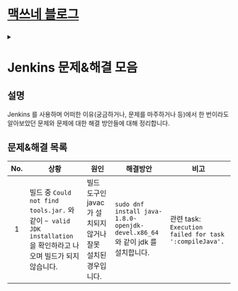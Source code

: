 <link rel="stylesheet" type="text/css" href="/css/style-header.css">
<link rel="stylesheet" type="text/css" href="/css/bootstrap/5.3.0-alpha1/bootstrap.css">
<div class="sticky-top bg-white pt-1 pb-2">
  <h1><a href="/">맥쓰네 블로그</a></h1>
  <h5 id="fixed-header-id"></h5>
</div>
<details id="display-none"><summary></summary>
  <script src="/js/fixed-header.js" defer="defer"></script>
</details>

# Jenkins 문제&해결 모음
## 설명
Jenkins 를 사용하며 어떠한 이유(궁금하거나, 문제를 마주하거나 등)에서 한 번이라도 알아보았던 문제와 문제에 대한 해결 방안들에 대해 정리합니다.

## 문제&해결 목록

| No. | 상황 | 원인 | 해결방안 | 비고 |
| :---: | --- | --- | --- | --- |
| 1 | 빌드 중 `Could not find tools.jar.` 와 같이 `~ valid JDK installation` 을 확인하라고 나오며 빌드가 되지 않습니다. | 빌드 도구인 javac 가 설치되지 않거나 잘못 설치된 경우입니다. | `sudo dnf install java-1.8.0-openjdk-devel.x86_64` 와 같이 jdk 를 설치합니다. | 관련 task: `Execution failed for task ':compileJava'.` |
